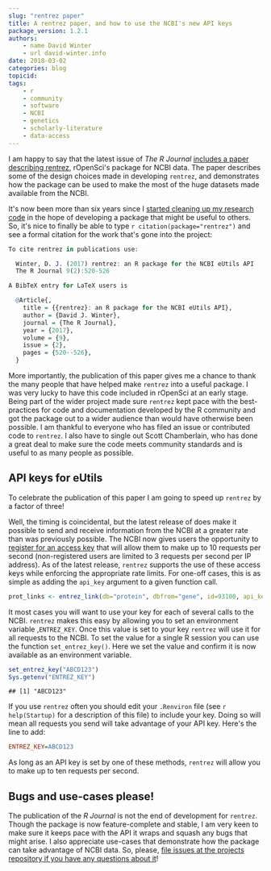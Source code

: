 ```yaml
---
slug: "rentrez paper" 
title: A rentrez paper, and how to use the NCBI's new API keys 
package_version: 1.2.1
authors:
    - name David Winter
    - url david-winter.info
date: 2018-03-02
categories: blog
topicid:
tags:
    - r 
    - community 
    - software
    - NCBI
    - genetics
    - scholarly-literature
    - data-access
---
```


I am happy to say that the latest issue of _The R Journal_ [includes a paper
describing rentrez](https://journal.r-project.org/archive/2017/RJ-2017-058/index.html), 
rOpenSci's package for NCBI data. The paper describes some of the design choices 
made in developing `rentrez`, and demonstrates how the package can be used to make 
the most of the huge datasets made available from the NCBI. 

It's now been more than six years since I [started cleaning up my research
code](https://github.com/ropensci/rentrez/commit/67c504b61534b77f5ecaad73761ada1435a9e211)
in the hope of developing a package that might be useful to others. So, it's nice to finally
be able to type `r citation(package="rentrez")` and see a formal citation for
the work that's gone into the project:

```r
To cite rentrez in publications use:

  Winter, D. J. (2017) rentrez: an R package for the NCBI eUtils API
  The R Journal 9(2):520-526

A BibTeX entry for LaTeX users is

  @Article{,
    title = {{rentrez}: an R package for the NCBI eUtils API},
    author = {David J. Winter},
    journal = {The R Journal},
    year = {2017},
    volume = {9},
    issue = {2},
    pages = {520--526},
  }

```

More importantly, the publication of this paper gives me a chance to thank the
many people that have helped make `rentrez` into a useful package. I was very
lucky to have this code included in rOpenSci at an early stage. Being part of
the wider project made sure `rentrez` kept pace with the best-practices for code 
and documentation developed by the R community and got the package out to a wider 
audience than would have otherwise been possible. I am thankful to everyone who has
filed an issue or contributed code to `rentrez`. I also have to
single out Scott Chamberlain, who has done a great deal to make sure the code 
meets community standards and is useful to as many people as possible.

## API keys for eUtils

To celebrate the publication of this paper I am going to speed up `rentrez` by a
factor of three! 

Well, the timing is coincidental, but the latest release of does make it
possible to send and receive information from the NCBI at a greater rate than
was previously possible. The NCBI now gives users the opportunity to [register for an access
key](https://ncbiinsights.ncbi.nlm.nih.gov/2017/11/02/new-api-keys-for-the-e-utilities/)
that will allow them to make up to 10 requests per second (non-registered users are limited
to 3 requests per second per IP address). As of the latest release, `rentrez` 
supports the use of these access keys while enforcing the appropriate rate limits. 
For one-off cases, this is as simple as adding the `api_key` argument to a given 
function call. 

```r
prot_links <- entrez_link(db="protein", dbfrom="gene", id=93100, api_key ="ABCD123")
```

It most cases you will want to use your key for each of several calls to the
NCBI. `rentrez` makes this easy by allowing you to set an environment variable
,`ENTREZ_KEY`. Once this value is set to your key `rentrez` will use it for all
requests to the NCBI. To set the value for a single R session you can use the
function `set_entrez_key()`. Here we set the value and confirm it is now
available as an environment variable.

```r
set_entrez_key("ABCD123")
Sys.getenv("ENTREZ_KEY")
```

```
## [1] "ABCD123"
```
If you use `rentrez` often you should edit your `.Renviron` file (see `r
help(Startup)` for a description of this file) to include your key. Doing so will
mean all requests you send will take advantage of your API key. Here's the line
to add:

```ini
ENTREZ_KEY=ABCD123
```

As long as an API key is set by one of these methods, `rentrez` will allow you
to make up to ten requests per second.

## Bugs and use-cases please!

The publication of the  _R Journal_ is not the end of development for `rentrez`.
Though the package is now feature-complete and stable, I am very keen to make sure
it keeps pace with the API it wraps and squash any bugs that might arise. I also 
appreciate use-cases that demonstrate how the package can take advantage of NCBI
data. So, please, [file issues at the projects repository if you have any
questions about it](https://github.com/ropensci/rentrez/issues)!
